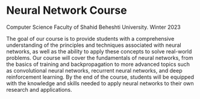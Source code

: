 # Neural Network Course

Computer Science Faculty of Shahid Beheshti University. Winter 2023

The goal of our course is to provide students with a comprehensive understanding of the principles and techniques associated with neural networks, as well as the ability to apply these concepts to solve real-world problems. Our course will cover the fundamentals of neural networks, from the basics of training and backpropagation to more advanced topics such as convolutional neural networks, recurrent neural networks, and deep reinforcement learning. By the end of the course, students will be equipped with the knowledge and skills needed to apply neural networks to their own research and applications.